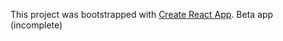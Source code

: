 This project was bootstrapped with [Create React App](https://github.com/facebookincubator/create-react-app).
Beta app (incomplete)